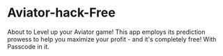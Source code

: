 # Aviator-hack-Free
About to Level up your Aviator game! This app employs its prediction prowess to help you maximize your profit - and it's completely free! With Passcode in it.
